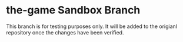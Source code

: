 the-game Sandbox Branch
========

This branch is for testing purposes only. It will be added to the origianl repository once the changes have been verified.


